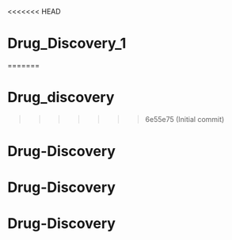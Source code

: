 <<<<<<< HEAD
# Drug_Discovery_1
=======
# Drug_discovery
>>>>>>> 6e55e75 (Initial commit)
# Drug-Discovery
# Drug-Discovery
# Drug-Discovery
